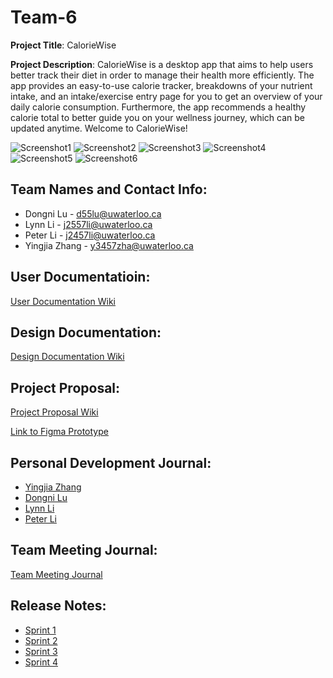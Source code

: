 # Team-6
**Project Title**: CalorieWise

**Project Description**: CalorieWise is a desktop app that aims to help users better track their diet in order to manage their health more efficiently. The app provides an easy-to-use calorie tracker, breakdowns of your nutrient intake, and an intake/exercise entry page for you to get an overview of your daily calorie consumption. Furthermore, the app recommends a healthy calorie total to better guide you on your wellness journey, which can be updated anytime. Welcome to CalorieWise!

![Screenshot1](https://git.uwaterloo.ca/d55lu1/team-6/uploads/22e89ca59d46dc3e04b07ecfc283c2e6/Screenshot_2024-04-06_at_1.26.47_PM.png)
![Screenshot2](https://git.uwaterloo.ca/d55lu1/team-6/uploads/3b744b734686110305fced5e7d1dae3b/Screenshot_2024-04-06_at_1.35.20_PM.png)
![Screenshot3](https://git.uwaterloo.ca/d55lu1/team-6/uploads/379ca8f40a388c752dcf0a1552c51ba1/Screenshot_2024-04-06_at_1.35.30_PM.png)
![Screenshot4](https://git.uwaterloo.ca/d55lu1/team-6/uploads/b4b8470a92dbfd6f30069c7aac52b373/Screenshot_2024-04-06_at_1.35.40_PM.png)
![Screenshot5](https://git.uwaterloo.ca/d55lu1/team-6/uploads/9ea5f7c5b0a0a73a0be0630259db4a31/Screenshot_2024-04-06_at_1.35.48_PM.png)
![Screenshot6](https://git.uwaterloo.ca/d55lu1/team-6/uploads/d43efab7b5da5235543691ed1681c00d/Screenshot_2024-04-06_at_1.36.00_PM.png)

## Team Names and Contact Info:
- Dongni Lu - d55lu@uwaterloo.ca
- Lynn Li - j2557li@uwaterloo.ca
- Peter Li - j2457li@uwaterloo.ca
- Yingjia Zhang - y3457zha@uwaterloo.ca 

## User Documentatioin:
[User Documentation Wiki]()

## Design Documentation:
[Design Documentation Wiki]()

## Project Proposal: 
[Project Proposal Wiki](https://git.uwaterloo.ca/d55lu1/team-6/-/wikis/Project-Proposal)

[Link to Figma Prototype](https://www.figma.com/proto/f0OxWFxOShBrS8ovHKEXAy/%E4%BB%8A%E5%A4%A9%E5%AD%A6CS346%E4%BA%86%E5%90%97%EF%BC%9F-team-library?type=design&node-id=2341-3641&t=DnOQW8eD7pv6g3MR-1&scaling=min-zoom&page-id=2311%3A2&starting-point-node-id=2341%3A4205&mode=design)

## Personal Development Journal:
- [Yingjia Zhang](https://git.uwaterloo.ca/d55lu1/team-6/-/wikis/Yingjia-Zhang's-Development-Journal)
- [Dongni Lu](https://git.uwaterloo.ca/d55lu1/team-6/-/wikis/Dongni's-Development-Journal)
- [Lynn Li](https://git.uwaterloo.ca/d55lu1/team-6/-/wikis/Lynn's-Development-Journal)
- [Peter Li](https://git.uwaterloo.ca/d55lu1/team-6/-/wikis/Peter's-Development-Journal)


## Team Meeting Journal:
[Team Meeting Journal](https://git.uwaterloo.ca/d55lu1/team-6/-/wikis/TEAM-6-MEETING-JOURNAL)

## Release Notes:
- [Sprint 1](https://git.uwaterloo.ca/d55lu1/team-6/-/wikis/Sprint-1-Release-Notes)
- [Sprint 2](https://git.uwaterloo.ca/d55lu1/team-6/-/wikis/Sprint-2-Release-Notes)
- [Sprint 3](https://git.uwaterloo.ca/d55lu1/team-6/-/wikis/Sprint-3-Release-Notes)
- [Sprint 4](https://git.uwaterloo.ca/d55lu1/team-6/-/wikis/Sprint-4-Release-Notes)
